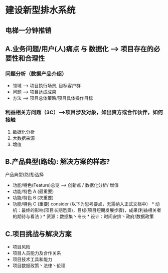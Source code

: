 # 建设新型排水系统
## 电梯一分钟推销

## A.业务问题/用户(人)痛点 与 数据化  --> 项目存在的必要性和合理性
### 问题分析（数据产品介绍）
- 领域 --> 项目执行场景, 目标客户群
- 问题 --> 项目达成成果
- 方法 --> 项目总体策略/项目具体操作目标
### 利益相关方问题（3C）-->项目涉及对象，如出资方或合作伙伴，如何接触
1. 数据化分析
2. 大数据来源
3. 增值
## B.产品典型(路线): 解决方案的样态?
产品典型(路线)选择
- 功能/特色(Feature)总览  --> 创新点 / 数据化分析/ 增值
- 功能/特色 A (最重要)
- 功能/特色 B (次重要)
- 功能/特色 C (重要)
consider (以下为思考要点，无需纳入正式文档中） * 动机：最终的影响(项目长期愿景)，目标(项目短期发展步骤)，成果(利益相关者的期待与看法 ) * 资源：数据集丶专长 * 设计：时间安排丶政府/数据政策

## C.项目挑战与解决方案
- 项目风险
- 项目人员能力及合作关系
- 项目技术工具和能力
- 项目数据政策丶法律丶伦理
